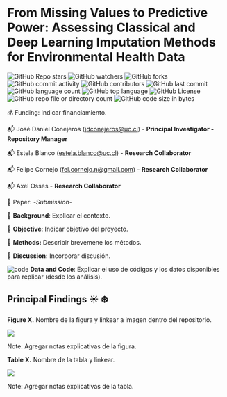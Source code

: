 #  From Missing Values to Predictive Power: Assessing Classical and Deep Learning Imputation Methods for Environmental Health Data

![GitHub Repo stars](https://img.shields.io/github/stars/ClimChange-NewbornHealth/CIIIA-ClimateBirthWeightAnalysis)
![GitHub watchers](https://img.shields.io/github/watchers/ClimChange-NewbornHealth/CIIIA-ClimateBirthWeightAnalysis)
![GitHub forks](https://img.shields.io/github/forks/ClimChange-NewbornHealth/CIIIA-ClimateBirthWeightAnalysis)
![GitHub commit activity](https://img.shields.io/github/commit-activity/t/ClimChange-NewbornHealth/CIIIA-ClimateBirthWeightAnalysis)
![GitHub contributors](https://img.shields.io/github/contributors/ClimChange-NewbornHealth/CIIIA-ClimateBirthWeightAnalysis)
![GitHub last commit](https://img.shields.io/github/last-commit/ClimChange-NewbornHealth/CIIIA-ClimateBirthWeightAnalysis)
![GitHub language count](https://img.shields.io/github/languages/count/ClimChange-NewbornHealth/CIIIA-ClimateBirthWeightAnalysis)
![GitHub top language](https://img.shields.io/github/languages/top/ClimChange-NewbornHealth/CIIIA-ClimateBirthWeightAnalysis)
![GitHub License](https://img.shields.io/github/license/ClimChange-NewbornHealth/CIIIA-ClimateBirthWeightAnalysis)
![GitHub repo file or directory count](https://img.shields.io/github/directory-file-count/ClimChange-NewbornHealth/CIIIA-ClimateBirthWeightAnalysis)
![GitHub code size in bytes](https://img.shields.io/github/languages/code-size/ClimChange-NewbornHealth/CIIIA-ClimateBirthWeightAnalysis)


:moneybag: Funding: Indicar financiamiento. 

:mailbox_with_mail: José Daniel Conejeros (<jdconejeros@uc.cl>) -  **Principal Investigator - Repository Manager**

:mailbox_with_mail: Estela Blanco (<estela.blanco@uc.cl>) -  **Research Collaborator**

:mailbox_with_mail: Felipe Cornejo (<fel.cornejo.n@gmail.com>) - **Research Collaborator**

:mailbox_with_mail: Axel Osses - **Research Collaborator**

:pushpin: Paper: -*Submission*- 

:pushpin: **Background**: Explicar el contexto.

:pushpin: **Objective**: Indicar objetivo del proyecto.

:pushpin: **Methods:** Describir brevemene los métodos.

:pushpin: **Discussion:** Incorporar discusión.

![code](https://skillicons.dev/icons?i=r) **Data and Code**: Explicar el uso de códigos y los datos disponibles para replicar (desde los análisis).

## Principal Findings :sunny: :snowflake:

**Figure X.** Nombre de la figura y linkear a imagen dentro del repositorio.

![](/Output/XX.png)

Note: Agregar notas explicativas de la figura. 

**Table X.** Nombre de la tabla y linkear.

![](/Output/table)

Note: Agregar notas explicativas de la tabla.
